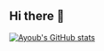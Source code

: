 ## Hi there 👋

<!--
**ayoubGL/ayoubGL** is a ✨ _special_ ✨ repository because its `README.md` (this file) appears on your GitHub profile.

Here are some ideas to get you started:

- 🔭 I’m currently working on ...
- 🌱 I’m currently learning ...
- 👯 I’m looking to collaborate on ...
- 🤔 I’m looking for help with ...
- 💬 Ask me about ...
- 📫 How to reach me: ...
- 😄 Pronouns: ...
- ⚡ Fun fact: ...
-->
[![Ayoub's GitHub stats](https://github-readme-stats.vercel.app/api?username=ayoubGL)](https://github.com/ayoubGL/github-readme-stats)
